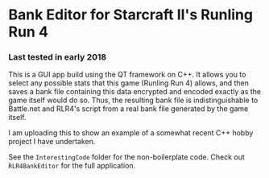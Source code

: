 # Bank Editor for Starcraft II's Runling Run 4

### Last tested in early 2018

This is a GUI app build using the QT framework on C++.  It allows you to select any possible stats that this game (Runling Run 4) allows, and then saves a bank file containing this data encrypted and encoded exactly as the game itself would do so.  Thus, the resulting bank file is indistinguishable to Battle.net and RLR4's script from a real bank file generated by the game itself.

I am uploading this to show an example of a somewhat recent C++ hobby project I have undertaken.

See the `InterestingCode` folder for the non-boilerplate code.  Check out `RLR4BankEditor` for the full application.
